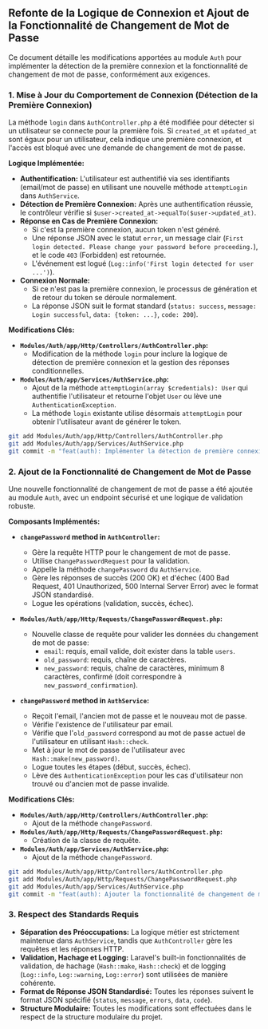 ## Refonte de la Logique de Connexion et Ajout de la Fonctionnalité de Changement de Mot de Passe

Ce document détaille les modifications apportées au module `Auth` pour implémenter la détection de la première connexion et la fonctionnalité de changement de mot de passe, conformément aux exigences.

### 1. Mise à Jour du Comportement de Connexion (Détection de la Première Connexion)

La méthode `login` dans `AuthController.php` a été modifiée pour détecter si un utilisateur se connecte pour la première fois. Si `created_at` et `updated_at` sont égaux pour un utilisateur, cela indique une première connexion, et l'accès est bloqué avec une demande de changement de mot de passe.

**Logique Implémentée:**

*   **Authentification:** L'utilisateur est authentifié via ses identifiants (email/mot de passe) en utilisant une nouvelle méthode `attemptLogin` dans `AuthService`.
*   **Détection de Première Connexion:** Après une authentification réussie, le contrôleur vérifie si `$user->created_at->equalTo($user->updated_at)`.
*   **Réponse en Cas de Première Connexion:**
    *   Si c'est la première connexion, aucun token n'est généré.
    *   Une réponse JSON avec le statut `error`, un message clair (`First login detected. Please change your password before proceeding.`), et le code `403` (Forbidden) est retournée.
    *   L'événement est logué (`Log::info('First login detected for user ...')`).
*   **Connexion Normale:**
    *   Si ce n'est pas la première connexion, le processus de génération et de retour du token se déroule normalement.
    *   La réponse JSON suit le format standard (`status: success`, `message: Login successful`, `data: {token: ...}`, `code: 200`).

**Modifications Clés:**

*   **`Modules/Auth/app/Http/Controllers/AuthController.php`:**
    *   Modification de la méthode `login` pour inclure la logique de détection de première connexion et la gestion des réponses conditionnelles.
*   **`Modules/Auth/app/Services/AuthService.php`:**
    *   Ajout de la méthode `attemptLogin(array $credentials): User` qui authentifie l'utilisateur et retourne l'objet `User` ou lève une `AuthenticationException`.
    *   La méthode `login` existante utilise désormais `attemptLogin` pour obtenir l'utilisateur avant de générer le token.

```bash
git add Modules/Auth/app/Http/Controllers/AuthController.php
git add Modules/Auth/app/Services/AuthService.php
git commit -m "feat(auth): Implémenter la détection de première connexion dans la logique de login"
```

### 2. Ajout de la Fonctionnalité de Changement de Mot de Passe

Une nouvelle fonctionnalité de changement de mot de passe a été ajoutée au module `Auth`, avec un endpoint sécurisé et une logique de validation robuste.

**Composants Implémentés:**

*   **`changePassword` method in `AuthController`:**
    *   Gère la requête HTTP pour le changement de mot de passe.
    *   Utilise `ChangePasswordRequest` pour la validation.
    *   Appelle la méthode `changePassword` du `AuthService`.
    *   Gère les réponses de succès (200 OK) et d'échec (400 Bad Request, 401 Unauthorized, 500 Internal Server Error) avec le format JSON standardisé.
    *   Logue les opérations (validation, succès, échec).

*   **`Modules/Auth/app/Http/Requests/ChangePasswordRequest.php`:**
    *   Nouvelle classe de requête pour valider les données du changement de mot de passe:
        *   `email`: requis, email valide, doit exister dans la table `users`.
        *   `old_password`: requis, chaîne de caractères.
        *   `new_password`: requis, chaîne de caractères, minimum 8 caractères, confirmé (doit correspondre à `new_password_confirmation`).

*   **`changePassword` method in `AuthService`:**
    *   Reçoit l'email, l'ancien mot de passe et le nouveau mot de passe.
    *   Vérifie l'existence de l'utilisateur par email.
    *   Vérifie que l'`old_password` correspond au mot de passe actuel de l'utilisateur en utilisant `Hash::check`.
    *   Met à jour le mot de passe de l'utilisateur avec `Hash::make(new_password)`.
    *   Logue toutes les étapes (début, succès, échec).
    *   Lève des `AuthenticationException` pour les cas d'utilisateur non trouvé ou d'ancien mot de passe invalide.

**Modifications Clés:**

*   **`Modules/Auth/app/Http/Controllers/AuthController.php`:**
    *   Ajout de la méthode `changePassword`.
*   **`Modules/Auth/app/Http/Requests/ChangePasswordRequest.php`:**
    *   Création de la classe de requête.
*   **`Modules/Auth/app/Services/AuthService.php`:**
    *   Ajout de la méthode `changePassword`.

```bash
git add Modules/Auth/app/Http/Controllers/AuthController.php
git add Modules/Auth/app/Http/Requests/ChangePasswordRequest.php
git add Modules/Auth/app/Services/AuthService.php
git commit -m "feat(auth): Ajouter la fonctionnalité de changement de mot de passe"
```

### 3. Respect des Standards Requis

*   **Séparation des Préoccupations:** La logique métier est strictement maintenue dans `AuthService`, tandis que `AuthController` gère les requêtes et les réponses HTTP.
*   **Validation, Hachage et Logging:** Laravel's built-in fonctionnalités de validation, de hachage (`Hash::make`, `Hash::check`) et de logging (`Log::info`, `Log::warning`, `Log::error`) sont utilisées de manière cohérente.
*   **Format de Réponse JSON Standardisé:** Toutes les réponses suivent le format JSON spécifié (`status`, `message`, `errors`, `data`, `code`).
*   **Structure Modulaire:** Toutes les modifications sont effectuées dans le respect de la structure modulaire du projet.

